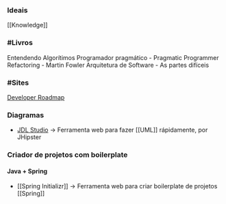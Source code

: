 ### Ideais
[[Knowledge]]

### #Livros
Entendendo Algorítimos
Programador pragmático - Pragmatic Programmer
Refactoring - Martin Fowler
Arquitetura de Software - As partes difíceis


### #Sites
[Developer Roadmap](https://roadmap.sh)

### Diagramas
- [JDL Studio](https://www.jhipster.tech/jdl-studio/) -> Ferramenta web para fazer [[UML]] rápidamente, por JHipster

### Criador de projetos com boilerplate

#### Java + Spring
- [[Spring Initializr]] -> Ferramenta web para criar boilerplate de projetos [[Spring]]